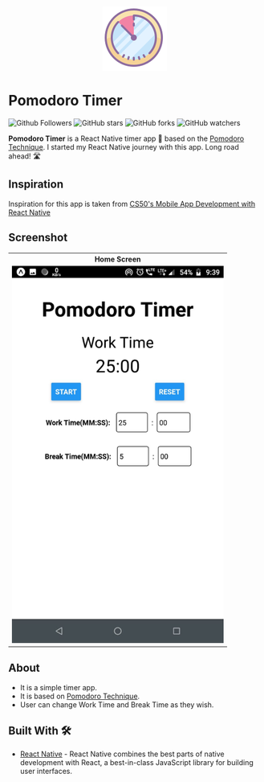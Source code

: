 <p align="center">
  <img src="./assets/icon.png" />
</p>

# Pomodoro Timer

![Github Followers](https://img.shields.io/github/followers/the-it-weirdo?label=Follow&style=social)
![GitHub stars](https://img.shields.io/github/stars/the-it-weirdo/Pomodoro-Timer?style=social)
![GitHub forks](https://img.shields.io/github/forks/the-it-weirdo/Pomodoro-Timer?style=social)
![GitHub watchers](https://img.shields.io/github/watchers/the-it-weirdo/Pomodoro-Timer?style=social)


**Pomodoro Timer** is a React Native timer app 📱 based on the [Pomodoro Technique](https://en.wikipedia.org/wiki/Pomodoro_Technique). I started my React Native journey with this app. Long road ahead! 🛣️

## Inspiration
Inspiration for this app is taken from [CS50's Mobile App Development with React Native](https://courses.edx.org/courses/course-v1:HarvardX+CS50M+Mobile/course/)

## Screenshot

<table style="width:100%" align="center">
  <tr>
    <!-- <th>Splash Screen</th> -->
    <th>Home Screen</th>
  </tr>
  <tr>
    <!-- <td><img src="git_resources/splash_screen.jpeg"/></td> -->
    <td><img src="git_resources/home.jpeg" height="750px"/></td>
  </tr>
</table>

## About
- It is a simple timer app.
- It is based on [Pomodoro Technique](https://en.wikipedia.org/wiki/Pomodoro_Technique).
- User can change Work Time and Break Time as they wish.


## Built With 🛠
- [React Native](https://reactnative.dev/) - React Native combines the best parts of native development with React, a best-in-class JavaScript library for building user interfaces.
